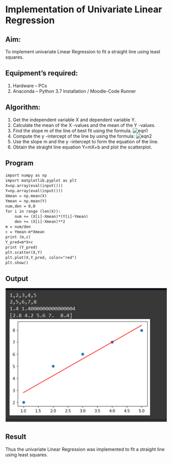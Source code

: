 # Implementation of Univariate Linear Regression
## Aim:
To implement univariate Linear Regression to fit a straight line using least squares.
## Equipment’s required:
1.	Hardware – PCs
2.	Anaconda – Python 3.7 Installation / Moodle-Code Runner
## Algorithm:
1.	Get the independent variable X and dependent variable Y.
2.	Calculate the mean of the X -values and the mean of the Y -values.
3.	Find the slope m of the line of best fit using the formula.
 ![eqn1](./eq1.jpg)
4.	Compute the y -intercept of the line by using the formula:
![eqn2](./eq2.jpg)  
5.	Use the slope m and the y -intercept to form the equation of the line.
6.	Obtain the straight line equation Y=mX+b and plot the scatterplot.
## Program
```
import numpy as np
import matplotlib.pyplot as plt
X=np.array(eval(input()))
Y=np.array(eval(input()))
Xmean = np.mean(X)
Ymean = np.mean(Y)
num,den = 0,0
for i in range (len(X)):
    num += (X[i]-Xmean)*(Y[i]-Ymean)
    den += (X[i]-Xmean)**2
m = num/den
c = Ymean-m*Xmean
print (m,c)
Y_pred=m*X+c
print (Y_pred)
plt.scatter(X,Y)
plt.plot(X,Y_pred, color="red")
plt.show()

```
## Output
![output](op.png)

## Result
Thus the univariate Linear Regression was implemented to fit a straight line using least squares.

